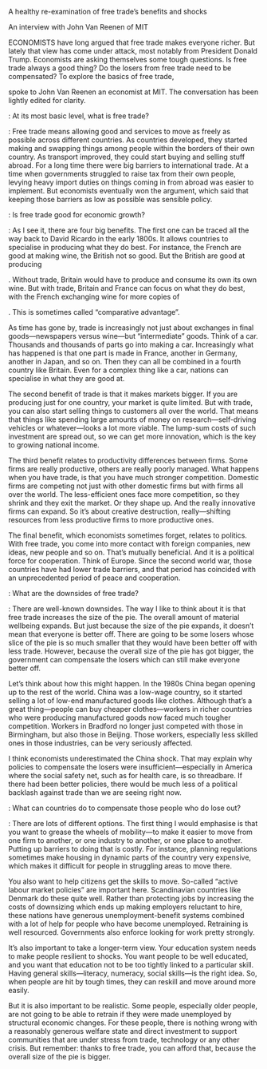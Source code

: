 A healthy re-examination of free trade’s benefits and shocks

An interview with John Van Reenen of MIT

ECONOMISTS have long argued that free trade makes everyone richer. But lately that view has come under attack, most notably from President Donald Trump. Economists are asking themselves some tough questions. Is free trade always a good thing? Do the losers from free trade need to be compensated? To explore the basics of free trade, 

 spoke to John Van Reenen an economist at MIT. The conversation has been lightly edited for clarity.

: At its most basic level, what is free trade?

: Free trade means allowing good and services to move as freely as possible across different countries. As countries developed, they started making and swapping things among people within the borders of their own country. As transport improved, they could start buying and selling stuff abroad. For a long time there were big barriers to international trade. At a time when governments struggled to raise tax from their own people, levying heavy import duties on things coming in from abroad was easier to implement. But economists eventually won the argument, which said that keeping those barriers as low as possible was sensible policy.

: Is free trade good for economic growth?

: As I see it, there are four big benefits. The first one can be traced all the way back to David Ricardo in the early 1800s. It allows countries to specialise in producing what they do best. For instance, the French are good at making wine, the British not so good. But the British are good at producing 

. Without trade, Britain would have to produce and consume its own its own wine. But with trade, Britain and France can focus on what they do best, with the French exchanging wine for more copies of 

. This is sometimes called “comparative advantage”.

As time has gone by, trade is increasingly not just about exchanges in final goods—newspapers versus wine—but “intermediate” goods. Think of a car. Thousands and thousands of parts go into making a car. Increasingly what has happened is that one part is made in France, another in Germany, another in Japan, and so on. Then they can all be combined in a fourth country like Britain. Even for a complex thing like a car, nations can specialise in what they are good at.

The second benefit of trade is that it makes markets bigger. If you are producing just for one country, your market is quite limited. But with trade, you can also start selling things to customers all over the world. That means that things like spending large amounts of money on research—self-driving vehicles or whatever—looks a lot more viable. The lump-sum costs of such investment are spread out, so we can get more innovation, which is the key to growing national income.

The third benefit relates to productivity differences between firms. Some firms are really productive, others are really poorly managed. What happens when you have trade, is that you have much stronger competition. Domestic firms are competing not just with other domestic firms but with firms all over the world. The less-efficient ones face more competition, so they shrink and they exit the market. Or they shape up. And the really innovative firms can expand. So it’s about creative destruction, really—shifting resources from less productive firms to more productive ones.

The final benefit, which economists sometimes forget, relates to politics. With free trade, you come into more contact with foreign companies, new ideas, new people and so on. That’s mutually beneficial. And it is a political force for cooperation. Think of Europe. Since the second world war, those countries have had lower trade barriers, and that period has coincided with an unprecedented period of peace and cooperation.  

: What are the downsides of free trade?

: There are well-known downsides. The way I like to think about it is that free trade increases the size of the pie. The overall amount of material wellbeing expands. But just because the size of the pie expands, it doesn’t mean that everyone is better off. There are going to be some losers whose slice of the pie is so much smaller that they would have been better off with less trade. However, because the overall size of the pie has got bigger, the government can compensate the losers which can still make everyone better off.

Let’s think about how this might happen. In the 1980s China began opening up to the rest of the world. China was a low-wage country, so it started selling a lot of low-end manufactured goods like clothes. Although that’s a great thing—people can buy cheaper clothes—workers in richer countries who were producing manufactured goods now faced much tougher competition. Workers in Bradford no longer just competed with those in Birmingham, but also those in Beijing. Those workers, especially less skilled ones in those industries, can be very seriously affected.

I think economists underestimated the China shock. That may explain why policies to compensate the losers were insufficient—especially in America where the social safety net, such as for health care, is so threadbare. If there had been better policies, there would be much less of a political backlash against trade than we are seeing right now.

: What can countries do to compensate those people who do lose out?

: There are lots of different options. The first thing I would emphasise is that you want to grease the wheels of mobility—to make it easier to move from one firm to another, or one industry to another, or one place to another. Putting up barriers to doing that is costly. For instance, planning regulations sometimes make housing in dynamic parts of the country very expensive, which makes it difficult for people in struggling areas to move there.

You also want to help citizens get the skills to move. So-called “active labour market policies” are important here. Scandinavian countries like Denmark do these quite well. Rather than protecting jobs by increasing the costs of downsizing which ends up making employers reluctant to hire, these nations have generous unemployment-benefit systems combined with a lot of help for people who have become unemployed. Retraining is well resourced. Governments also enforce looking for work pretty strongly.

It’s also important to take a longer-term view. Your education system needs to make people resilient to shocks. You want people to be well educated, and you want that education not to be too tightly linked to a particular skill. Having general skills—literacy, numeracy, social skills—is the right idea. So, when people are hit by tough times, they can reskill and move around more easily.

But it is also important to be realistic. Some people, especially older people, are not going to be able to retrain if they were made unemployed by structural economic changes. For these people, there is nothing wrong with a reasonably generous welfare state and direct investment to support communities that are under stress from trade, technology or any other crisis. But remember: thanks to free trade, you can afford that, because the overall size of the pie is bigger.